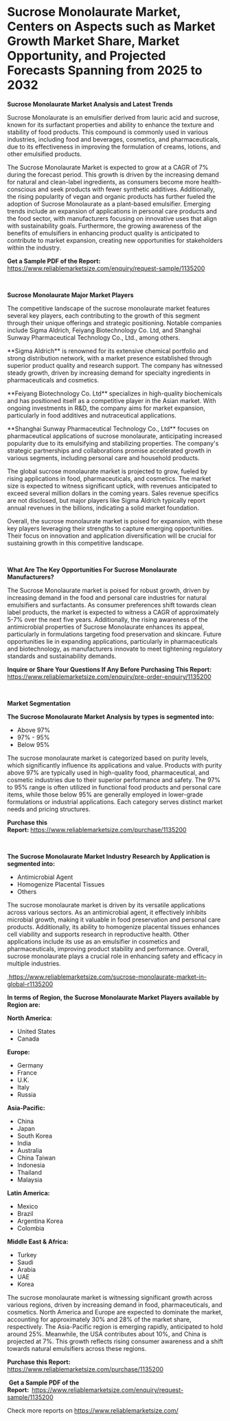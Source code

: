 <p><h1>Sucrose Monolaurate Market, Centers on Aspects such as Market Growth Market Share, Market Opportunity, and Projected Forecasts Spanning from 2025 to 2032</h1></p><p><strong>Sucrose Monolaurate Market Analysis and Latest Trends</strong></p>
<p><p>Sucrose Monolaurate is an emulsifier derived from lauric acid and sucrose, known for its surfactant properties and ability to enhance the texture and stability of food products. This compound is commonly used in various industries, including food and beverages, cosmetics, and pharmaceuticals, due to its effectiveness in improving the formulation of creams, lotions, and other emulsified products. </p><p>The Sucrose Monolaurate Market is expected to grow at a CAGR of 7% during the forecast period. This growth is driven by the increasing demand for natural and clean-label ingredients, as consumers become more health-conscious and seek products with fewer synthetic additives. Additionally, the rising popularity of vegan and organic products has further fueled the adoption of Sucrose Monolaurate as a plant-based emulsifier. Emerging trends include an expansion of applications in personal care products and the food sector, with manufacturers focusing on innovative uses that align with sustainability goals. Furthermore, the growing awareness of the benefits of emulsifiers in enhancing product quality is anticipated to contribute to market expansion, creating new opportunities for stakeholders within the industry.</p></p>
<p><strong>Get a Sample PDF of the Report:&nbsp;</strong> <a href="https://www.reliablemarketsize.com/enquiry/request-sample/1135200?utm_campaign=3201&utm_medium=2&utm_source=Github&utm_content=ia&utm_term=01042025&utm_id=sucrose-monolaurate">https://www.reliablemarketsize.com/enquiry/request-sample/1135200</a></p>
<p>&nbsp;</p>
<p><strong>Sucrose Monolaurate Major Market Players</strong></p>
<p><p>The competitive landscape of the sucrose monolaurate market features several key players, each contributing to the growth of this segment through their unique offerings and strategic positioning. Notable companies include Sigma Aldrich, Feiyang Biotechnology Co. Ltd, and Shanghai Sunway Pharmaceutical Technology Co., Ltd., among others.</p><p>**Sigma Aldrich** is renowned for its extensive chemical portfolio and strong distribution network, with a market presence established through superior product quality and research support. The company has witnessed steady growth, driven by increasing demand for specialty ingredients in pharmaceuticals and cosmetics.</p><p>**Feiyang Biotechnology Co. Ltd** specializes in high-quality biochemicals and has positioned itself as a competitive player in the Asian market. With ongoing investments in R&D, the company aims for market expansion, particularly in food additives and nutraceutical applications.</p><p>**Shanghai Sunway Pharmaceutical Technology Co., Ltd** focuses on pharmaceutical applications of sucrose monolaurate, anticipating increased popularity due to its emulsifying and stabilizing properties. The company's strategic partnerships and collaborations promise accelerated growth in various segments, including personal care and household products.</p><p>The global sucrose monolaurate market is projected to grow, fueled by rising applications in food, pharmaceuticals, and cosmetics. The market size is expected to witness significant uptick, with revenues anticipated to exceed several million dollars in the coming years. Sales revenue specifics are not disclosed, but major players like Sigma Aldrich typically report annual revenues in the billions, indicating a solid market foundation.</p><p>Overall, the sucrose monolaurate market is poised for expansion, with these key players leveraging their strengths to capture emerging opportunities. Their focus on innovation and application diversification will be crucial for sustaining growth in this competitive landscape.</p></p>
<p>&nbsp;</p>
<p><strong>What Are The Key Opportunities For Sucrose Monolaurate Manufacturers?</strong></p>
<p><p>The Sucrose Monolaurate market is poised for robust growth, driven by increasing demand in the food and personal care industries for natural emulsifiers and surfactants. As consumer preferences shift towards clean label products, the market is expected to witness a CAGR of approximately 5-7% over the next five years. Additionally, the rising awareness of the antimicrobial properties of Sucrose Monolaurate enhances its appeal, particularly in formulations targeting food preservation and skincare. Future opportunities lie in expanding applications, particularly in pharmaceuticals and biotechnology, as manufacturers innovate to meet tightening regulatory standards and sustainability demands.</p></p>
<p><strong>Inquire or Share Your Questions If Any Before Purchasing This Report:</strong> <a href="https://www.reliablemarketsize.com/enquiry/pre-order-enquiry/1135200?utm_campaign=3201&utm_medium=2&utm_source=Github&utm_content=ia&utm_term=01042025&utm_id=sucrose-monolaurate">https://www.reliablemarketsize.com/enquiry/pre-order-enquiry/1135200</a></p>
<p>&nbsp;</p>
<p><strong>Market Segmentation</strong></p>
<p><strong>The Sucrose Monolaurate Market Analysis by types is segmented into:</strong></p>
<p><ul><li>Above 97%</li><li>97% - 95%</li><li>Below 95%</li></ul></p>
<p><p>The sucrose monolaurate market is categorized based on purity levels, which significantly influence its applications and value. Products with purity above 97% are typically used in high-quality food, pharmaceutical, and cosmetic industries due to their superior performance and safety. The 97% to 95% range is often utilized in functional food products and personal care items, while those below 95% are generally employed in lower-grade formulations or industrial applications. Each category serves distinct market needs and pricing structures.</p></p>
<p><strong>Purchase this Report:&nbsp;</strong><a href="https://www.reliablemarketsize.com/purchase/1135200?utm_campaign=3201&utm_medium=2&utm_source=Github&utm_content=ia&utm_term=01042025&utm_id=sucrose-monolaurate">https://www.reliablemarketsize.com/purchase/1135200</a></p>
<p>&nbsp;</p>
<p><strong>The Sucrose Monolaurate Market Industry Research by Application is segmented into:</strong></p>
<p><ul><li>Antimicrobial Agent</li><li>Homogenize Placental Tissues</li><li>Others</li></ul></p>
<p><p>The sucrose monolaurate market is driven by its versatile applications across various sectors. As an antimicrobial agent, it effectively inhibits microbial growth, making it valuable in food preservation and personal care products. Additionally, its ability to homogenize placental tissues enhances cell viability and supports research in reproductive health. Other applications include its use as an emulsifier in cosmetics and pharmaceuticals, improving product stability and performance. Overall, sucrose monolaurate plays a crucial role in enhancing safety and efficacy in multiple industries.</p></p>
<p><a href="https://www.reliablemarketsize.com/sucrose-monolaurate-market-in-global-r1135200?utm_campaign=3201&utm_medium=2&utm_source=Github&utm_content=ia&utm_term=01042025&utm_id=sucrose-monolaurate">&nbsp;https://www.reliablemarketsize.com/sucrose-monolaurate-market-in-global-r1135200</a></p>
<p><strong>In terms of Region, the Sucrose Monolaurate Market Players available by Region are:</strong></p>
<p>
    <p> <strong> North America: </strong>
        <ul>
            <li>United States</li>
            <li>Canada</li>
        </ul>
        </p> 
    <p> <strong> Europe: </strong>
        <ul>
            <li>Germany</li>
            <li>France</li>
            <li>U.K.</li>
            <li>Italy</li>
            <li>Russia</li>
        </ul>
        </p> 
    <p> <strong> Asia-Pacific: </strong>
        <ul>
            <li>China</li>
            <li>Japan</li>
            <li>South Korea</li>
            <li>India</li>
            <li>Australia</li>
            <li>China Taiwan</li>
            <li>Indonesia</li>
            <li>Thailand</li>
            <li>Malaysia</li>
        </ul>
        </p> 
    <p> <strong> Latin America: </strong>
        <ul>
            <li>Mexico</li>
            <li>Brazil</li>
            <li>Argentina Korea</li>
            <li>Colombia</li>
        </ul>
        </p> 
    <p> <strong> Middle East & Africa: </strong>
        <ul>
            <li>Turkey</li>
            <li>Saudi</li>
            <li>Arabia</li>
            <li>UAE</li>
            <li>Korea</li>
        </ul>
    </p>
    </p>
<p><p>The sucrose monolaurate market is witnessing significant growth across various regions, driven by increasing demand in food, pharmaceuticals, and cosmetics. North America and Europe are expected to dominate the market, accounting for approximately 30% and 28% of the market share, respectively. The Asia-Pacific region is emerging rapidly, anticipated to hold around 25%. Meanwhile, the USA contributes about 10%, and China is projected at 7%. This growth reflects rising consumer awareness and a shift towards natural emulsifiers across these regions.</p></p>
<p><strong>Purchase this Report: </strong><a href="https://www.reliablemarketsize.com/purchase/1135200?utm_campaign=3201&utm_medium=2&utm_source=Github&utm_content=ia&utm_term=01042025&utm_id=sucrose-monolaurate">https://www.reliablemarketsize.com/purchase/1135200</a></p>
<p>&nbsp;<strong>Get a Sample PDF of the Report:&nbsp;&nbsp;</strong><a href="https://www.reliablemarketsize.com/enquiry/request-sample/1135200?utm_campaign=3201&utm_medium=2&utm_source=Github&utm_content=ia&utm_term=01042025&utm_id=sucrose-monolaurate">https://www.reliablemarketsize.com/enquiry/request-sample/1135200</a></p>
<p><strong></strong></p>
<p>Check more reports on <a href="https://www.reliablemarketsize.com/?utm_campaign=3201&utm_medium=2&utm_source=Github&utm_content=ia&utm_term=01042025&utm_id=sucrose-monolaurate">https://www.reliablemarketsize.com/</a></p>